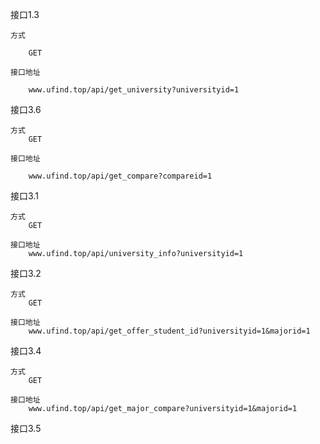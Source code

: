 
接口1.3

    方式 

        GET

    接口地址 

        www.ufind.top/api/get_university?universityid=1

接口3.6 

    方式    
        GET
    
    接口地址

        www.ufind.top/api/get_compare?compareid=1

接口3.1
    
    方式
        GET
    
    接口地址
        www.ufind.top/api/university_info?universityid=1
        
接口3.2
    
    方式
        GET
    
    接口地址
        www.ufind.top/api/get_offer_student_id?universityid=1&majorid=1
    
        
接口3.4
    
    方式 
        GET
        
    接口地址
        www.ufind.top/api/get_major_compare?universityid=1&majorid=1
        
接口3.5

